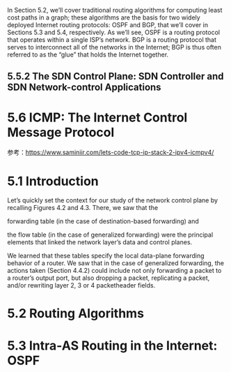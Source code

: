 In Section 5.2, we’ll cover traditional
routing algorithms for computing least cost paths in a graph; these algorithms are the
basis for two widely deployed Internet routing protocols: OSPF and BGP, that we’ll
cover in Sections 5.3 and 5.4, respectively. As we’ll see, OSPF is a routing protocol
that operates within a single ISP’s network. BGP is a routing protocol that serves to
interconnect all of the networks in the Internet; BGP is thus often referred to as the
“glue” that holds the Internet together.


## 5.5.2 The SDN Control Plane: SDN Controller and SDN Network-control Applications





# 5.6 ICMP: The Internet Control Message Protocol

参考：https://www.saminiir.com/lets-code-tcp-ip-stack-2-ipv4-icmpv4/



























































































































































































































































































































































































































































































































































































































































































































































































































































































































































































































































































































































































































































































































































































































































































































































































































































































































































































































































































































































































































































































































































































































































































































































































































































































































































































































































































































































































































































































































































































































































































































































































































































































































































































































































































































































































































































































































































































# 5.1 Introduction

Let’s quickly set the context for our study of the network control plane by recalling
Figures 4.2 and 4.3. There, we saw that the 

forwarding table (in the case of
destination-based forwarding) and 

the flow table (in the case of generalized forwarding)
were the principal elements that linked the network layer’s data and control
planes.

We learned that these tables specify the local data-plane forwarding behavior
of a router. We saw that in the case of generalized forwarding, the actions taken (Section
4.4.2) could include not only forwarding a packet to a router’s output port, but
also dropping a packet, replicating a packet, and/or rewriting layer 2, 3 or 4 packetheader
fields.


# 5.2 Routing Algorithms

# 5.3 Intra-AS Routing in the Internet: OSPF

